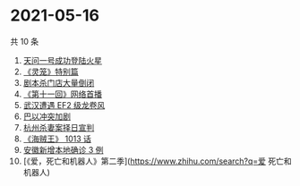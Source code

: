 # 2021-05-16

共 10 条

<!-- BEGIN ZHIHUSEARCH -->
<!-- 最后更新时间 Sun May 16 2021 01:37:58 GMT+0800 (China Standard Time) -->
1. [天问一号成功登陆火星](https://www.zhihu.com/search?q=天问一号)
1. [《灵笼》特别篇](https://www.zhihu.com/search?q=灵笼)
1. [剧本杀门店大量倒闭](https://www.zhihu.com/search?q=剧本杀)
1. [《第十一回》网络首播](https://www.zhihu.com/search?q=第十一回)
1. [武汉遭遇 EF2 级龙卷风](https://www.zhihu.com/search?q=武汉龙卷风)
1. [巴以冲突加剧](https://www.zhihu.com/search?q=巴以冲突)
1. [杭州杀妻案择日宣判](https://www.zhihu.com/search?q=杭州杀妻案)
1. [《海贼王》 1013 话](https://www.zhihu.com/search?q=海贼王)
1. [安徽新增本地确诊 3 例](https://www.zhihu.com/search?q=安徽新增)
1. [《爱，死亡和机器人》第二季](https://www.zhihu.com/search?q=爱 死亡和机器人)
<!-- END ZHIHUSEARCH -->
